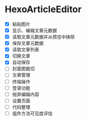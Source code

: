 # HexoArticleEditor
- [x] 粘贴图片
- [x] 显示、编辑文章元数据
- [x] 读取文章元数据并从预览中抹除
- [x] 保存文章元数据
- [x] 读取文章列表
- [x] 切换文章
- [x] 自动保存
- [ ] 封面图裁切
- [ ] 文章管理
- [ ] 终端操作
- [ ] 登录功能
- [ ] 抛弃编辑内容
- [ ] 设置页面
- [ ] 代码整理
- [ ] 组件方法可见度评估
